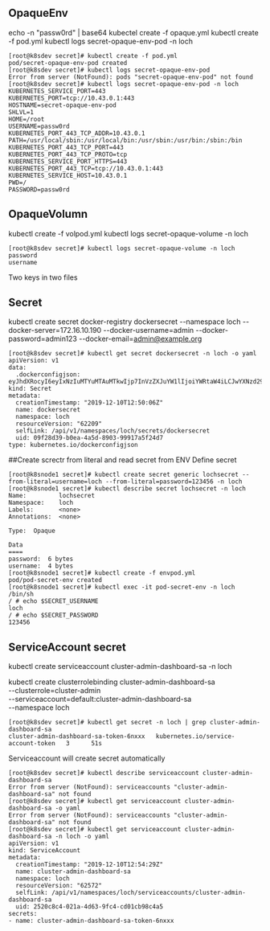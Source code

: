 ## OpaqueEnv
echo -n "passw0rd" | base64
kubectel create -f opaque.yml
kubectl create -f pod.yml
kubectl logs secret-opaque-env-pod -n loch
```
[root@k8sdev secret]# kubectl create -f pod.yml
pod/secret-opaque-env-pod created
[root@k8sdev secret]# kubectl logs secret-opaque-env-pod
Error from server (NotFound): pods "secret-opaque-env-pod" not found
[root@k8sdev secret]# kubectl logs secret-opaque-env-pod -n loch
KUBERNETES_SERVICE_PORT=443
KUBERNETES_PORT=tcp://10.43.0.1:443
HOSTNAME=secret-opaque-env-pod
SHLVL=1
HOME=/root
USERNAME=passw0rd
KUBERNETES_PORT_443_TCP_ADDR=10.43.0.1
PATH=/usr/local/sbin:/usr/local/bin:/usr/sbin:/usr/bin:/sbin:/bin
KUBERNETES_PORT_443_TCP_PORT=443
KUBERNETES_PORT_443_TCP_PROTO=tcp
KUBERNETES_SERVICE_PORT_HTTPS=443
KUBERNETES_PORT_443_TCP=tcp://10.43.0.1:443
KUBERNETES_SERVICE_HOST=10.43.0.1
PWD=/
PASSWORD=passw0rd
```

## OpaqueVolumn
kubectl create -f volpod.yml
kubectl logs secret-opaque-volume -n loch
```
[root@k8sdev secret]# kubectl logs secret-opaque-volume -n loch
password
username
```
Two keys in two files

## Secret
kubectl create secret docker-registry dockersecret --namespace loch --docker-server=172.16.10.190 --docker-username=admin --docker-password=admin123 --docker-email=admin@example.org
```
[root@k8sdev secret]# kubectl get secret dockersecret -n loch -o yaml
apiVersion: v1
data:
  .dockerconfigjson: eyJhdXRocyI6eyIxNzIuMTYuMTAuMTkwIjp7InVzZXJuYW1lIjoiYWRtaW4iLCJwYXNzd29yZCI6ImFkbWluMTIzIiwiZW1haWwiOiJhZG1pbkBleGFtcGxlLm9yZyIsImF1dGgiOiJZV1J0YVc0NllXUnRhVzR4TWpNPSJ9fX0=
kind: Secret
metadata:
  creationTimestamp: "2019-12-10T12:50:06Z"
  name: dockersecret
  namespace: loch
  resourceVersion: "62209"
  selfLink: /api/v1/namespaces/loch/secrets/dockersecret
  uid: 09f28d39-b0ea-4a5d-8903-99917a5f24d7
type: kubernetes.io/dockerconfigjson
```

##Create screctr from literal and read secret from ENV
Define secret
```
[root@k8snode1 secret]# kubectl create secret generic lochsecret --from-literal=username=loch --from-literal=password=123456 -n loch
[root@k8snode1 secret]# kubectl describe secret lochsecret -n loch
Name:         lochsecret
Namespace:    loch
Labels:       <none>
Annotations:  <none>

Type:  Opaque

Data
====
password:  6 bytes
username:  4 bytes
[root@k8snode1 secret]# kubectl create -f envpod.yml
pod/pod-secret-env created
[root@k8snode1 secret]# kubectl exec -it pod-secret-env -n loch /bin/sh
/ # echo $SECRET_USERNAME
loch
/ # echo $SECRET_PASSWORD
123456
```

## ServiceAccount secret
kubectl create serviceaccount cluster-admin-dashboard-sa -n loch
 
kubectl create clusterrolebinding cluster-admin-dashboard-sa \
  --clusterrole=cluster-admin \
  --serviceaccount=default:cluster-admin-dashboard-sa \
  --namespace loch

```
[root@k8sdev secret]# kubectl get secret -n loch | grep cluster-admin-dashboard-sa
cluster-admin-dashboard-sa-token-6nxxx   kubernetes.io/service-account-token   3      51s
```
Serviceaccount will create secret automatically
```
[root@k8sdev secret]# kubectl describe serviceaccount cluster-admin-dashboard-sa
Error from server (NotFound): serviceaccounts "cluster-admin-dashboard-sa" not found
[root@k8sdev secret]# kubectl get serviceaccount cluster-admin-dashboard-sa -o yaml
Error from server (NotFound): serviceaccounts "cluster-admin-dashboard-sa" not found
[root@k8sdev secret]# kubectl get serviceaccount cluster-admin-dashboard-sa -n loch -o yaml
apiVersion: v1
kind: ServiceAccount
metadata:
  creationTimestamp: "2019-12-10T12:54:29Z"
  name: cluster-admin-dashboard-sa
  namespace: loch
  resourceVersion: "62572"
  selfLink: /api/v1/namespaces/loch/serviceaccounts/cluster-admin-dashboard-sa
  uid: 2520c8c4-021a-4d63-9fc4-cd01cb98c4a5
secrets:
- name: cluster-admin-dashboard-sa-token-6nxxx
```